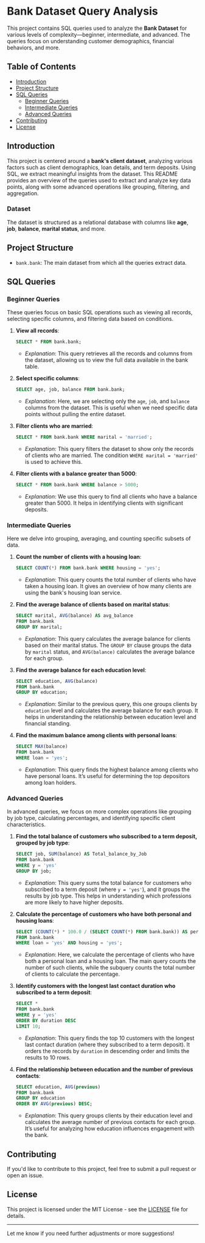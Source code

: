 # Bank Dataset Query Analysis

This project contains SQL queries used to analyze the **Bank Dataset** for various levels of complexity—beginner, intermediate, and advanced. The queries focus on understanding customer demographics, financial behaviors, and more.

## Table of Contents
- [Introduction](#introduction)
- [Project Structure](#project-structure)
- [SQL Queries](#sql-queries)
  - [Beginner Queries](#beginner-queries)
  - [Intermediate Queries](#intermediate-queries)
  - [Advanced Queries](#advanced-queries)
- [Contributing](#contributing)
- [License](#license)

## Introduction

This project is centered around a **bank's client dataset**, analyzing various factors such as client demographics, loan details, and term deposits. Using SQL, we extract meaningful insights from the dataset. This README provides an overview of the queries used to extract and analyze key data points, along with some advanced operations like grouping, filtering, and aggregation.

### Dataset

The dataset is structured as a relational database with columns like **age**, **job**, **balance**, **marital status**, and more.

## Project Structure

- `bank.bank`: The main dataset from which all the queries extract data.

## SQL Queries

### Beginner Queries

These queries focus on basic SQL operations such as viewing all records, selecting specific columns, and filtering data based on conditions.

1. **View all records**:
   ```sql
   SELECT * FROM bank.bank;
   ```
   - *Explanation*: This query retrieves all the records and columns from the dataset, allowing us to view the full data available in the bank table.

2. **Select specific columns**:
   ```sql
   SELECT age, job, balance FROM bank.bank;
   ```
   - *Explanation*: Here, we are selecting only the `age`, `job`, and `balance` columns from the dataset. This is useful when we need specific data points without pulling the entire dataset.

3. **Filter clients who are married**:
   ```sql
   SELECT * FROM bank.bank WHERE marital = 'married';
   ```
   - *Explanation*: This query filters the dataset to show only the records of clients who are married. The condition `WHERE marital = 'married'` is used to achieve this.

4. **Filter clients with a balance greater than 5000**:
   ```sql
   SELECT * FROM bank.bank WHERE balance > 5000;
   ```
   - *Explanation*: We use this query to find all clients who have a balance greater than 5000. It helps in identifying clients with significant deposits.

### Intermediate Queries

Here we delve into grouping, averaging, and counting specific subsets of data.

1. **Count the number of clients with a housing loan**:
   ```sql
   SELECT COUNT(*) FROM bank.bank WHERE housing = 'yes';
   ```
   - *Explanation*: This query counts the total number of clients who have taken a housing loan. It gives an overview of how many clients are using the bank's housing loan service.

2. **Find the average balance of clients based on marital status**:
   ```sql
   SELECT marital, AVG(balance) AS avg_balance 
   FROM bank.bank 
   GROUP BY marital;
   ```
   - *Explanation*: This query calculates the average balance for clients based on their marital status. The `GROUP BY` clause groups the data by `marital` status, and `AVG(balance)` calculates the average balance for each group.

3. **Find the average balance for each education level**:
   ```sql
   SELECT education, AVG(balance) 
   FROM bank.bank 
   GROUP BY education;
   ```
   - *Explanation*: Similar to the previous query, this one groups clients by `education` level and calculates the average balance for each group. It helps in understanding the relationship between education level and financial standing.

4. **Find the maximum balance among clients with personal loans**:
   ```sql
   SELECT MAX(balance) 
   FROM bank.bank 
   WHERE loan = 'yes';
   ```
   - *Explanation*: This query finds the highest balance among clients who have personal loans. It’s useful for determining the top depositors among loan holders.

### Advanced Queries

In advanced queries, we focus on more complex operations like grouping by job type, calculating percentages, and identifying specific client characteristics.

1. **Find the total balance of customers who subscribed to a term deposit, grouped by job type**:
   ```sql
   SELECT job, SUM(balance) AS Total_balance_by_Job
   FROM bank.bank
   WHERE y = 'yes'
   GROUP BY job;
   ```
   - *Explanation*: This query sums the total balance for customers who subscribed to a term deposit (where `y = 'yes'`), and it groups the results by job type. This helps in understanding which professions are more likely to have higher deposits.

2. **Calculate the percentage of customers who have both personal and housing loans**:
   ```sql
   SELECT (COUNT(*) * 100.0 / (SELECT COUNT(*) FROM bank.bank)) AS percentage
   FROM bank.bank
   WHERE loan = 'yes' AND housing = 'yes';
   ```
   - *Explanation*: Here, we calculate the percentage of clients who have both a personal loan and a housing loan. The main query counts the number of such clients, while the subquery counts the total number of clients to calculate the percentage.

3. **Identify customers with the longest last contact duration who subscribed to a term deposit**:
   ```sql
   SELECT * 
   FROM bank.bank 
   WHERE y = 'yes' 
   ORDER BY duration DESC 
   LIMIT 10;
   ```
   - *Explanation*: This query finds the top 10 customers with the longest last contact duration (where they subscribed to a term deposit). It orders the records by `duration` in descending order and limits the results to 10 rows.

4. **Find the relationship between education and the number of previous contacts**:
   ```sql
   SELECT education, AVG(previous) 
   FROM bank.bank
   GROUP BY education 
   ORDER BY AVG(previous) DESC;
   ```
   - *Explanation*: This query groups clients by their education level and calculates the average number of previous contacts for each group. It’s useful for analyzing how education influences engagement with the bank.


## Contributing

If you'd like to contribute to this project, feel free to submit a pull request or open an issue.

## License

This project is licensed under the MIT License - see the [LICENSE](LICENSE) file for details.

---
Let me know if you need further adjustments or more suggestions!
